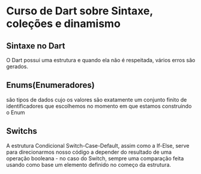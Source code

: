# Curso de Dart sobre Sintaxe, coleções e dinamismo

## Sintaxe no Dart
<p>O Dart possui uma estrutura e quando ela não é respeitada, vários erros são gerados.</p>

## Enums(Enumeradores)
<p>são tipos de dados cujo os valores são exatamente um conjunto finito de identificadores que escolhemos no momento em que estamos construindo o Enum</p>

## Switchs

<p>A estrutura Condicional Switch-Case-Default, assim como a If-Else, serve para direcionarmos nosso código a depender do resultado de uma operação booleana - no caso do Switch, sempre uma comparação feita usando como base um elemento definido no começo da estrutura.</p>
